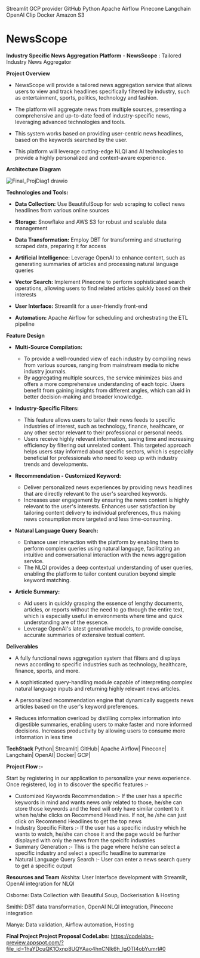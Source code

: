 Streamlit GCP provider GitHub Python Apache Airflow Pinecone Langchain OpenAI Clip Docker Amazon S3
# NewsScope


**Industry Specific News Aggregation Platform** - **NewsScope** : Tailored Industry News Aggregator


**Project Overview**

* NewsScope will provide a tailored news aggregation service that allows users to view and track headlines specifically filtered by industry, such as entertainment, sports, politics, technology and fashion.

* The platform will aggregate news from multiple sources, presenting a comprehensive and up-to-date feed of industry-specific news, leveraging advanced technologies and tools.

* This system works based on providing user-centric news headlines, based on the keywords searched by the user.

* This platform will leverage cutting-edge NLQI and AI technologies to provide a highly personalized and context-aware experience.


**Architecture Diagram**

![Final_ProjDiag1 drawio](https://github.com/BigDataIA-Spring2024-Sec1-Team6/FinalProj_Team6/assets/114605149/f34ace7b-0c57-46f0-99ee-e9a61ed2cffd)




**Technologies and Tools:**

* **Data Collection:** Use BeautifulSoup for web scraping to collect news headlines from various online sources

* **Storage:** Snowflake and AWS S3 for robust and scalable data management

* **Data Transformation:** Employ DBT for transforming and structuring scraped data, preparing it for access

* **Artificial Intelligence:** Leverage OpenAI to enhance content, such as generating summaries of articles and processing natural language queries

* **Vector Search:** Implement Pinecone to perform sophisticated search operations, allowing users to find related articles quickly based on their interests

* **User Interface:** Streamlit for a user-friendly front-end

* **Automation:** Apache Airflow for scheduling and orchestrating the ETL pipeline



**Feature Design**

* **Multi-Source Compilation:**

  * To provide a well-rounded view of each industry by compiling news from various sources, ranging from mainstream media to niche industry journals.
  * By aggregating multiple sources, the service minimizes bias and offers a more comprehensive understanding of each topic. Users benefit from gaining insights from different angles, which can aid in better decision-making and broader knowledge.

* **Industry-Specific Filters:**

  * This feature allows users to tailor their news feeds to specific industries of interest, such as technology, finance, healthcare, or any other sector relevant to their professional or personal needs.
  * Users receive highly relevant information, saving time and increasing efficiency by filtering out unrelated content. This targeted approach helps users stay informed about specific sectors, which is especially beneficial for professionals who need to keep up with industry trends and developments.


* **Recommendation - Customized Keyword:**

  * Deliver personalized news experiences by providing news headlines that are directly relevant to the user's searched keywords.
  * Increases user engagement by ensuring the news content is highly relevant to the user's interests. Enhances user satisfaction by tailoring content delivery to individual preferences, thus making news consumption more targeted and less time-consuming.

* **Natural Language Query Search:**

  * Enhance user interaction with the platform by enabling them to perform complex queries using natural language, facilitating an intuitive and conversational interaction with the news aggregation service.
  * The NLQI provides a deep contextual understanding of user queries, enabling the platform to tailor content curation beyond simple keyword matching.

* **Article Summary:**

  * Aid users in quickly grasping the essence of lengthy documents, articles, or reports without the need to go through the entire text, which is especially useful in environments where time and quick understanding are of the essence.
  * Leverage OpenAI's latest generative models, to provide concise, accurate summaries of extensive textual content.



**Deliverables**

* A fully functional news aggregation system that filters and displays news according to specific industries such as technology, healthcare, finance, sports, and more.

* A sophisticated query-handling module capable of interpreting complex natural language inputs and returning highly relevant news articles.

* A personalized recommendation engine that dynamically suggests news articles based on the user's keyword preferences.

* Reduces information overload by distilling complex information into digestible summaries, enabling users to make faster and more informed decisions. Increases productivity by allowing users to consume more information in less time

**TechStack**
Python| Streamlit| GitHub| Apache Airflow| Pinecone| Langchain| OpenAI| Docker| GCP|

**Project Flow :-**

 Start by registering in our application to personalize your news experience. Once registered, log in to discover the specific features :-
 
* Customized Keywords Recommendation :- If the user has a specific keywords in mind and wants news only related to those, he/she can store those keywords and the feed will only have similar content to it when he/she clicks on Recommend Headlines. If not, he /she can just click on Recommend Headlines to get the top news
* Industry Specific Filters :- If the user has a specific industry which he wants to watch, he/she can chose it and the page would be further displayed with only the news from the speicifc industries
* Summary Generation :- This is the page where he/she can select a specific industry and select a specific headline to summarize
* Natural Language Query Search :- User can enter a news search query to get a specific output 
  

**Resources and Team**
Akshita: User Interface development with Streamlit, OpenAI integration for NLQI

Osborne: Data Collection with Beautiful Soup, Dockerisation & Hosting

Smithi: DBT data transformation, OpenAI NLQI integration, Pinecone integration

Manya: Data validation, Airflow automation, Hosting



**Final Project Project Proposal CodeLabs:** https://codelabs-preview.appspot.com/?file_id=1haYDcuQK1Oxnp8UQYAao4hnCNlk6h_lgOTI4obYumrI#0


